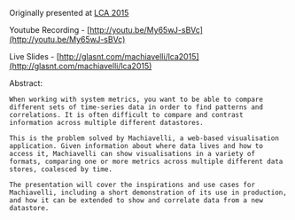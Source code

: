 Originally presented at [LCA 2015](http://lca2015.linux.org.au/schedule/30042/view_talk?day=wednesday)

Youtube Recording - [http://youtu.be/My65wJ-sBVc](http://youtu.be/My65wJ-sBVc)

Live Slides - [http://glasnt.com/machiavelli/lca2015](http://glasnt.com/machiavelli/lca2015)

Abstract: 

	When working with system metrics, you want to be able to compare different sets of time-series data in order to find patterns and correlations. It is often difficult to compare and contrast information across multiple different datastores. 

	This is the problem solved by Machiavelli, a web-based visualisation application. Given information about where data lives and how to access it, Machiavelli can show visualisations in a variety of formats, comparing one or more metrics across multiple different data stores, coalesced by time.

	The presentation will cover the inspirations and use cases for Machiavelli, including a short demonstration of its use in production, and how it can be extended to show and correlate data from a new datastore.

